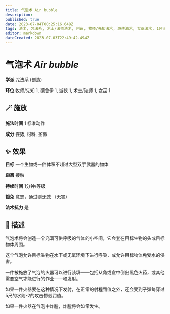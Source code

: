 ```yaml
---
title: 气泡术 Air bubble
description: 
published: true
date: 2023-07-04T00:25:16.648Z
tags: 法术, 咒法系, 术士/法师法术, 创造, 牧师/先知法术, 游侠法术, 女巫法术, 1环法术, 德鲁伊法术
editor: markdown
dateCreated: 2023-07-03T22:49:42.494Z
---
```


# **气泡术** *Air bubble*

**学派** 咒法系 (创造) 

**环位** 牧师/先知 1, 德鲁伊 1, 游侠 1, 术士/法师 1, 女巫 1

## 🪄 施放

**施法时间** 1 标准动作

**成分** 姿势, 材料, 圣徽

## ✨ 效果 

**目标** 一个生物或一件体积不超过大型双手武器的物体 

**距离** 接触  

**持续时间** 1分钟/等级 

**豁免** 意志，通过则无效 （无害）

**法术抗力** 是

## 📖 描述

气泡术将会创造一个充满可供呼吸的气体的小空间，它会套在目标生物的头或目标物体周围。

这个气泡允许目标生物在水下或无氧环境下进行呼吸，或允许目标物体免受水的侵害。

一件被施放了气泡的火器可以进行装填——包括从角或盒中倒出黑色火药，或其他需要空气才能进行的作业——和发射。

如果一件火器要在这种情况下发射，在正常的射程罚值之外，还会受到子弹每穿过5尺的水则-2的攻击掷骰罚值。

如果一件火器在气泡中炸膛，炸膛将会如常发生。
    